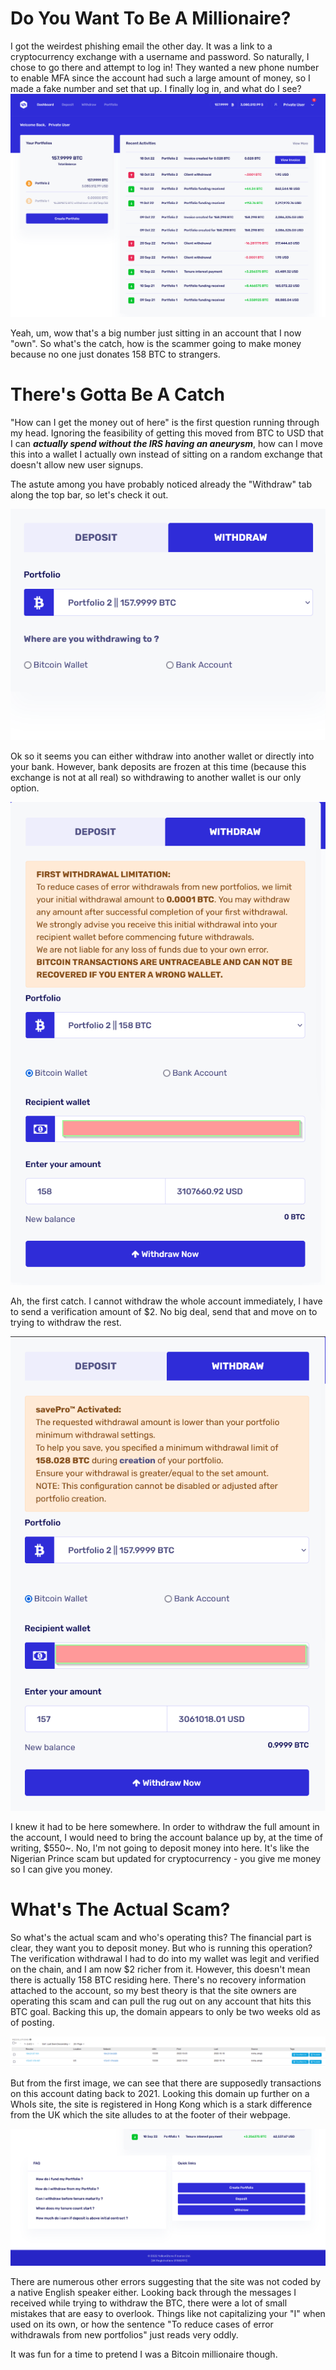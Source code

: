 # Do You Want To Be A Millionaire?

I got the weirdest phishing email the other day. It was a link to a cryptocurrency exchange with a username
and password. So naturally, I chose to go there and attempt to log in! They wanted a new phone number to enable MFA
since the account had such a large amount of money, so I made a fake number and set that up. I finally log in, and what
do I see?
![The main dashboard](/assets/img/ProtoCoin/WhatASight.png)

Yeah, um, wow that's a big number just sitting in an account that I now "own". So what's the catch, how is the scammer
going to make money because no one just donates 158 BTC to strangers.

# There's Gotta Be A Catch

"How can I get the money out of here" is the first question running through my head. Ignoring the feasibility of 
getting this moved from BTC to USD that I can ***actually spend without the IRS having an aneurysm***, how can I move
this into a wallet I actually own instead of sitting on a random exchange that doesn't allow new user signups. 

The astute among you have probably noticed already the "Withdraw" tab along the top bar, so let's check it out.

![Withdraw](/assets/img/ProtoCoin/WalletOrBank.png)

Ok so it seems you can either withdraw into another wallet or directly into your bank. However, bank deposits are 
frozen at this time (because this exchange is not at all real) so withdrawing to another wallet is 
our only option.

![Don't get ahead of yourself](/assets/img/ProtoCoin/NoWithdrawForYou.png)

Ah, the first catch. I cannot withdraw the whole account immediately, I have to send a verification amount of $2.
No big deal, send that and move on to trying to withdraw the rest. 

![The final hook](/assets/img/ProtoCoin/AndHeresTheScam.png)

I knew it had to be here somewhere. In order to withdraw the full amount in the account, I would need to bring the 
account balance up by, at the time of writing, $550~. No, I'm not going to deposit money into here. It's like the
Nigerian Prince scam but updated for cryptocurrency - you give me money so I can give you money. 

# What's The Actual Scam?

So what's the actual scam and who's operating this? The financial part is clear, they want you to deposit money. 
But who is running this operation?
The verification withdrawal I had to do into my wallet was legit and verified on the chain, and I am now $2 richer from it. 
However, this doesn't mean there is actually 158 BTC residing here. There's no recovery information attached to the 
account, so my best theory is that the site owners are operating this scam and can pull the rug out on any account
that hits this BTC goal. Backing this up, the domain appears to only be two weeks old as of posting.

![Domain Age](/assets/img/ProtoCoin/domainAge.png)

But from the first image, we can see that there are supposedly transactions on this account dating back to 2021. 
Looking this domain up further on a WhoIs site, the site is registered in Hong Kong which is a stark difference from
the UK which the site alludes to at the footer of their webpage.

![Wrong Location](/assets/img/ProtoCoin/domainLocation.png)

There are numerous other errors suggesting that the site was not coded by a native English speaker either. Looking
back through the messages I received while trying to withdraw the BTC, there were a lot of small mistakes that are
easy to overlook. Things like not capitalizing your "I" when used on its own, or how the sentence 
"To reduce cases of error withdrawals from new portfolios" just reads very oddly. 

It was fun for a time to pretend I was a Bitcoin millionaire though.
